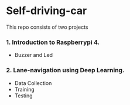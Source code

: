 # Self-driving-car
This repo consists of two projects
### 1. Introduction to Raspberrypi 4.
- Buzzer and Led
### 2. Lane-navigation using Deep Learning.
- Data Collection
- Training 
- Testing

